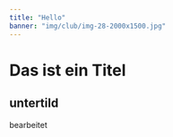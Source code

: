 ```yaml
---
title: "Hello"
banner: "img/club/img-28-2000x1500.jpg"
---
```


# Das ist ein Titel

## untertild

bearbeitet

###
